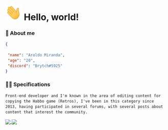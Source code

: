 <h1>
  <img style="margin: 0 auto" src="https://github.com/ABSphreak/ABSphreak/blob/master/gifs/Hi.gif" height="50">
  Hello, world!
</h1>

### 🎯 About me
```json
{

 "name": "Aroldo Miranda",
 "age": "20",
 "discord": "Brytch#5925"
}
```

### 👨‍💻 Specifications
```Front-end developer and I'm known in the area of ​​editing content for copying the Habbo game (Retros), I've been in this category since 2013, having participated in several forums, with several posts about content that interest the community.```

<a href="https://github.com/xBrytch/github-stats/blob/master/generated/overview.svg">
  <img align="center" src="https://raw.githubusercontent.com/xBrytch/github-stats/master/generated/overview.svg" />
</a>
<a href="https://github.com/xBrytch/github-stats/blob/master/generated/overview.svg">
  <img align="center" src="https://raw.githubusercontent.com/xBrytch/github-stats/master/generated/languages.svg" />
</a>

